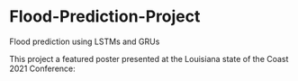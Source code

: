 # Flood-Prediction-Project
Flood prediction using LSTMs and GRUs

This project a featured poster presented at the Louisiana state of the Coast 2021 Conference:

